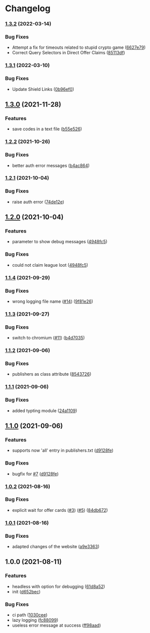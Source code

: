 # Changelog

### [1.3.2](https://www.github.com/srhinos/primelooter/compare/v1.3.1...v1.3.2) (2022-03-14)


### Bug Fixes

* Attempt a fix for timeouts related to stupid crypto game ([6627e79](https://www.github.com/srhinos/primelooter/commit/6627e79d1ae7c736656dfbf2016a262bd3f142ab))
* Correct Query Selectors in Direct Offer Claims ([85113df](https://www.github.com/srhinos/primelooter/commit/85113df57ee5e7a18e7ca03fdf0ab9166e0730ad))

### [1.3.1](https://www.github.com/srhinos/primelooter/compare/v1.3.0...v1.3.1) (2022-03-10)


### Bug Fixes

* Update Shield Links ([0b96ef0](https://www.github.com/srhinos/primelooter/commit/0b96ef0f0e9002d72a75626aba6bd993cadab2f3))

## [1.3.0](https://www.github.com/sibalzer/primelooter/compare/v1.2.2...v1.3.0) (2021-11-28)


### Features

* save codes in a text file ([b55e526](https://www.github.com/sibalzer/primelooter/commit/b55e5268d5284bddf9ab7d549a1daad165adefa6))

### [1.2.2](https://www.github.com/sibalzer/primelooter/compare/v1.2.1...v1.2.2) (2021-10-26)


### Bug Fixes

* better auth error messages ([b4ac864](https://www.github.com/sibalzer/primelooter/commit/b4ac864846399af99c021bc30f650e8099490763))

### [1.2.1](https://www.github.com/sibalzer/primelooter/compare/v1.2.0...v1.2.1) (2021-10-04)


### Bug Fixes

* raise auth error ([74de12e](https://www.github.com/sibalzer/primelooter/commit/74de12eb1ae82519b189cf4377abf38a58a25234))

## [1.2.0](https://www.github.com/sibalzer/primelooter/compare/v1.1.4...v1.2.0) (2021-10-04)


### Features

* parameter to show debug messages ([4948fc5](https://www.github.com/sibalzer/primelooter/commit/4948fc513553553985a3503055d0c93b5b68a421))


### Bug Fixes

* could not claim league loot ([4948fc5](https://www.github.com/sibalzer/primelooter/commit/4948fc513553553985a3503055d0c93b5b68a421))

### [1.1.4](https://www.github.com/sibalzer/primelooter/compare/v1.1.3...v1.1.4) (2021-09-29)


### Bug Fixes

* wrong logging file name ([#14](https://www.github.com/sibalzer/primelooter/issues/14)) ([9f81e26](https://www.github.com/sibalzer/primelooter/commit/9f81e260098049fec3d35380200deda4a30f5d10))

### [1.1.3](https://www.github.com/sibalzer/primelooter/compare/v1.1.2...v1.1.3) (2021-09-27)


### Bug Fixes

* switch to chromium ([#11](https://www.github.com/sibalzer/primelooter/issues/11)) ([b4d7035](https://www.github.com/sibalzer/primelooter/commit/b4d70355e86099c9f217e410e0ba81361a6c2ffa))

### [1.1.2](https://www.github.com/sibalzer/primelooter/compare/v1.1.1...v1.1.2) (2021-09-06)


### Bug Fixes

* publishers as class attribute ([8543726](https://www.github.com/sibalzer/primelooter/commit/8543726cff182d7009c435e0b8100cc1040a0872))

### [1.1.1](https://www.github.com/sibalzer/primelooter/compare/v1.1.0...v1.1.1) (2021-09-06)


### Bug Fixes

* added typting module ([24a1109](https://www.github.com/sibalzer/primelooter/commit/24a1109f0dcea38a9d581c08653ff3f2b7d88ce5))

## [1.1.0](https://www.github.com/sibalzer/primelooter/compare/v1.0.2...v1.1.0) (2021-09-06)


### Features

* supports now 'all' entry in publishers.txt ([d9128fe](https://www.github.com/sibalzer/primelooter/commit/d9128fee9f24eadacd56b0db8ddd71eef8c92235))


### Bug Fixes

* bugfix for [#7](https://www.github.com/sibalzer/primelooter/issues/7) ([d9128fe](https://www.github.com/sibalzer/primelooter/commit/d9128fee9f24eadacd56b0db8ddd71eef8c92235))

### [1.0.2](https://www.github.com/sibalzer/primelooter/compare/v1.0.1...v1.0.2) (2021-08-16)


### Bug Fixes

* explicit wait for offer cards ([#3](https://www.github.com/sibalzer/primelooter/issues/3)) ([#5](https://www.github.com/sibalzer/primelooter/issues/5)) ([84db672](https://www.github.com/sibalzer/primelooter/commit/84db672673c7d9603c84a0e0feac446eb8340ab0))

### [1.0.1](https://www.github.com/sibalzer/primelooter/compare/v1.0.0...v1.0.1) (2021-08-16)


### Bug Fixes

* adapted changes of the website ([a9e3363](https://www.github.com/sibalzer/primelooter/commit/a9e3363a6e139e9b22540770534df13bf4351001))

## 1.0.0 (2021-08-11)


### Features

* headless with option for debugging ([61d8a52](https://www.github.com/sibalzer/primelooter/commit/61d8a520d69634b0daac6593b375ae6e141ceb7b))
* init ([d652bec](https://www.github.com/sibalzer/primelooter/commit/d652becf51fe7a7128de91c27259a12e0f6b9db2))


### Bug Fixes

* ci path ([1030cee](https://www.github.com/sibalzer/primelooter/commit/1030cee614aa7115cfdb9491fa65ad229df892b5))
* lazy logging ([fc88099](https://www.github.com/sibalzer/primelooter/commit/fc88099966d8e6a6a58eb3422ba4181f8c11a0ff))
* useless error message at success ([ff98aad](https://www.github.com/sibalzer/primelooter/commit/ff98aad08ac90f4bb50524e9565c5f9a52b89f00))
